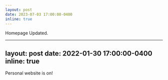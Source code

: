 ```yaml
---
layout: post
date: 2023-07-03 17:00:00-0400
inline: true
---
```


Homepage Updated. 


---
layout: post
date: 2022-01-30 17:00:00-0400
inline: true
---

Personal website is on! 
